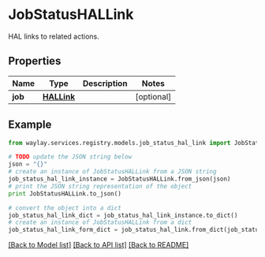 # JobStatusHALLink

HAL links to related actions.

## Properties

Name | Type | Description | Notes
------------ | ------------- | ------------- | -------------
**job** | [**HALLink**](HALLink.md) |  | [optional] 

## Example

```python
from waylay.services.registry.models.job_status_hal_link import JobStatusHALLink

# TODO update the JSON string below
json = "{}"
# create an instance of JobStatusHALLink from a JSON string
job_status_hal_link_instance = JobStatusHALLink.from_json(json)
# print the JSON string representation of the object
print JobStatusHALLink.to_json()

# convert the object into a dict
job_status_hal_link_dict = job_status_hal_link_instance.to_dict()
# create an instance of JobStatusHALLink from a dict
job_status_hal_link_form_dict = job_status_hal_link.from_dict(job_status_hal_link_dict)
```
[[Back to Model list]](../README.md#documentation-for-models) [[Back to API list]](../README.md#documentation-for-api-endpoints) [[Back to README]](../README.md)


